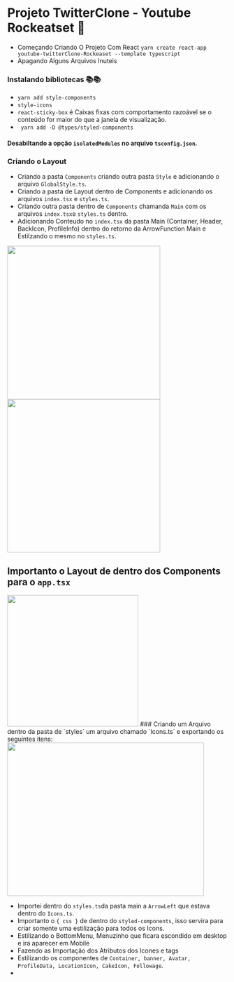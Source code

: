 # Projeto TwitterClone - Youtube Rockeatset 🤖


* Começando Criando  O Projeto Com React `yarn create react-app youtube-twitterClone-Rockeaset --template typescript`
* Apagando Alguns Arquivos Inuteis
### Instalando bibliotecas 📚📚
* `yarn add style-components`
*  `style-icons`
*  `react-sticky-box` é Caixas fixas com comportamento razoável se o conteúdo for maior do que a janela de visualização.
*  ` yarn add -D @types/styled-components`

#### Desabiltando a opção `isolatedModules` no arquivo `tsconfig.json`. 

### Criando o Layout

 * Criando a pasta `Components` criando outra pasta `Style` e adicionando o arquivo `GlobalStyle.ts`.
 * Criando a pasta de Layout dentro de Components e adicionando os arquivos `index.tsx` e `styles.ts`.
 * Criando outra pasta dentro de `Components` chamanda `Main` com os arquivos `index.tsx`e `styles.ts` dentro. 
 * Adicionando Conteudo no `index.tsx` da pasta Main (Container, Header, BackIcon, ProfileInfo) dentro do retorno da ArrowFunction Main e Estilzando o mesmo no `styles.ts`.
 
<p float="left">
  <img src="https://user-images.githubusercontent.com/78617974/119282895-a85c0180-bc11-11eb-836d-8b05f7ac218c.jpg" width="350" height="350" />
  <img src="https://user-images.githubusercontent.com/78617974/119283003-04268a80-bc12-11eb-9f1b-b5fae0b86fe3.jpg" width="350" height="350" /> 
</p>

 ## Importanto o Layout de dentro dos Components  para o `app.tsx`
 
 <img src="https://user-images.githubusercontent.com/78617974/119282500-464ecc80-bc10-11eb-903e-0078944681a9.jpg" width="300" height="300" />
 ### Criando um  Arquivo dentro da pasta de `styles` um arquivo chamado `Icons.ts` e exportando os seguintes itens:
 
 <img src="https://user-images.githubusercontent.com/78617974/119282588-9037b280-bc10-11eb-83c6-bceb32e8d2a2.jpg" width="450" height="350" />
 
* Importei dentro do `styles.ts`da pasta main a `ArrowLeft` que estava dentro do `Icons.ts`.
* Importanto o `{ css }` de dentro do `styled-components`, isso servira para criar somente uma estilização para todos os Icons.
* Estilizando o BottomMenu, Menuzinho que ficara escondido em desktop e ira aparecer em Mobile
* Fazendo as Importação dos Atributos dos  Icones e tags
* Estilizando os componentes de `Container, banner, Avatar, ProfileData, LocationIcon, CakeIcon, Followage`.
* 


